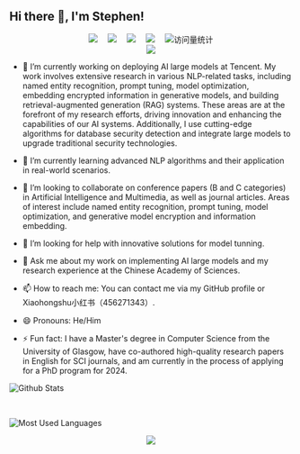 
## Hi there 👋, I'm Stephen!

<div align="center">
  <a href="https://qzkq.github.io"><img src="https://img.shields.io/badge/Website-博客-blue" /></a>&emsp;
  <a href="https://qzkq.github.io/img/wechat_favicon.png"><img src="https://img.shields.io/badge/WeChat-微信-07c160" /></a>&emsp;
  <a href="[https://blog.csdn.net/qq_45832050?type=blog](https://blog.csdn.net/qq_40437384?spm=1000.2115.3001.5343)"><img src="https://img.shields.io/badge/CSDN-论坛-c32136" /></a>&emsp;
  <a href="https://www.zhihu.com/people/qin-zheng-kai-89"><img src="https://img.shields.io/badge/Zhihu-知乎-blue" /></a>&emsp;
  <!-- visitor statistics logo 访问量统计徽标 -->
  <img src="https://komarev.com/ghpvc/?username=QInzhengk&label=Views&color=0e75b6&style=flat" alt="访问量统计" />
</div>

<div align="center"> <img src="https://profile-counter.glitch.me/QInzhengk/count.svg" /> </div>

- 🔭 I’m currently working on deploying AI large models at Tencent. My work involves extensive research in various NLP-related tasks, including named entity recognition, prompt tuning, model optimization, embedding encrypted information in generative models, and building retrieval-augmented generation (RAG) systems. These areas are at the forefront of my research efforts, driving innovation and enhancing the capabilities of our AI systems. Additionally, I use cutting-edge algorithms for database security detection and integrate large models to upgrade traditional security technologies.

- 🌱 I’m currently learning advanced NLP algorithms and their application in real-world scenarios.
  
- 👯 I’m looking to collaborate on conference papers (B and C categories) in Artificial Intelligence and Multimedia, as well as journal articles. Areas of interest include named entity recognition, prompt tuning, model optimization, and generative model encryption and information embedding.
  
- 🤔 I’m looking for help with innovative solutions for model tunning.
  
- 💬 Ask me about my work on implementing AI large models and my research experience at the Chinese Academy of Sciences.
  
- 📫 How to reach me: You can contact me via my GitHub profile or Xiaohongshu小红书（456271343）.
  
- 😄 Pronouns: He/Him
  
- ⚡ Fun fact:  I have a Master's degree in Computer Science from the University of Glasgow, have co-authored high-quality research papers in English for SCI journals, and am currently in the process of applying for a PhD program for 2024.



![Github Stats](https://github-readme-stats.vercel.app/api?username=stephen-guan-researcher&show_icons=true&theme=dark&count_private=true)

<br/>

![Most Used Languages](https://github-readme-stats.vercel.app/api/top-langs/?username=stephen-guan-researcher&theme=dark&layout=compact)

<div align="center"> <img src="https://github-readme-activity-graph.vercel.app/graph?username=stephen-guan-researcher&theme=xcode" /> </div>




